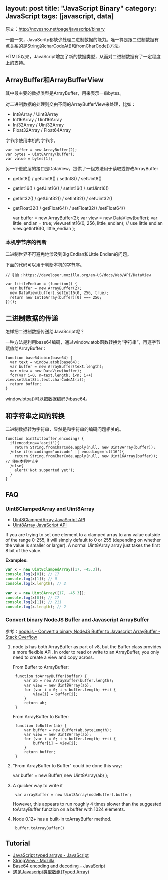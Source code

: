 layout: post
title: "JavaScript Binary"
category: JavaScript
tags: [javascript, data]
---

原文：<http://noyesno.net/page/javascript/binary>

一直一来，JavaScritp都缺少处理二进制数据的能力。唯一算是跟二进制数据有点关系的是String的charCodeAt()和fromCharCode()方法。 

HTML5以来，JavaScript增加了新的数据类型，从而对二进制数据有了一定程度上的支持。 
## ArrayBuffer和ArrayBufferView

其中最主要的数据类型是ArrayBuffer，用来表示一串bytes。 

对二进制数据的处理则交由不同的ArrayBufferView来处理，比如： 

* Int8Array / Uint8Array
* Int16Array / Uint16Array
* Int32Array / Uint32Array
* Float32Array / Float64Array

字节序使用本机的字节序。 

    var buffer = new ArrayBuffer(2);
    var bytes = Uint8Array(buffer);
    var value = bytes[1];

<!-- more -->

另一个更底层的接口是DataView，提供了一组方法用于读取或修改ArrayBuffer 

* getInt8() / getUint8() / setInt8() / setUint8()
* getInt16() / getUint16() / setInt16() / setUint16()
* getInt32() / getUint32() / setInt32() / setUint32()
* getFloat32() / getFloat64() / setFloat32() /setFloat64()

    var buffer = new ArrayBuffer(2);
    var view = new DataView(buffer);
    var little_endian = true;
    view.setInt16(0, 256, little_endian); // use little endian
    view.getInt16(0, little_endian );
    

### 本机字节序的判断

二进制世界不可避免地涉及到Big Endian和Little Endian的问题。 

下面的代码可以用于判断本机的字节序。 

    // 引自：https://developer.mozilla.org/en-US/docs/Web/API/DataView
    
    var littleEndian = (function() {
      var buffer = new ArrayBuffer(2);
      new DataView(buffer).setInt16(0, 256, true);
      return new Int16Array(buffer)[0] === 256;
    })();
    

## 二进制数据的传递

怎样把二进制数据传送给JavaScript呢？ 

一种方法是利用base64编码，通过window.atob函数转换为“字符串”，再逐字节赋值给ArrayBuffer： 

    function base64tobin(base64) {
      var text = window.atob(base64);
      var buffer = new ArrayBuffer(text.length);
      var view = new DataView(buffer);
      for(var i=0, n=text.length; i<n; i++) view.setUint8(i,text.charCodeAt(i));
      return buffer;
    }
    

window.btoa()可以把数据编码为base64。 

## 和字符串之间的转换

二进制数据转为字符串，显然是和字符串的编码问题相关的。 

    function bin2txt(buffer,encoding) {
      if(encoding=='ascii'){
        return String.fromCharCode.apply(null, new Uint8Array(buffer));
      }else if(encoding=='unicode' || encoding=='utf16'){
        return String.fromCharCode.apply(null, new Uint16Array(buffer)); // 使用本机字节序
      }else{
        alert('Not supported yet');
      }
    }

## FAQ

### Uint8ClampedArray and Uint8Array

- [Uint8ClampedArray JavaScript API](http://www.javascripture.com/Uint8ClampedArray)
- [Uint8Array JavaScript API](http://www.javascripture.com/Uint8Array)

If you are trying to set one element to a clamped array to any value outside of the range 0-255, it will simply default to 0 or 255 (depending on whether the value is smaller or larger). A normal Uint8Array array just takes the first 8 bit of the value.

__Examples:__

```javascript
var x = new Uint8ClampedArray([17, -45.3]);
console.log(x[0]); // 17
console.log(x[1]); // 0
console.log(x.length); // 2

var x = new Uint8Array([17, -45.3]);
console.log(x[0]); // 17
console.log(x[1]); // 211
console.log(x.length); // 2
```

### Convert binary NodeJS Buffer and Javascript ArrayBuffer

参考：[node.js - Convert a binary NodeJS Buffer to Javascript ArrayBuffer - Stack Overflow](http://stackoverflow.com/questions/8609289/convert-a-binary-nodejs-buffer-to-javascript-arraybuffer)

1. node.js has both ArrayBuffer as part of v8, but the Buffer class provides a more flexible API. In order to read or write to an ArrayBuffer, you only need to create a view and copy across.

    From Buffer to ArrayBuffer:

        function toArrayBuffer(buffer) {
            var ab = new ArrayBuffer(buffer.length);
            var view = new Uint8Array(ab);
            for (var i = 0; i < buffer.length; ++i) {
                view[i] = buffer[i];
            }
            return ab;
        }

    From ArrayBuffer to Buffer:

        function toBuffer(ab) {
            var buffer = new Buffer(ab.byteLength);
            var view = new Uint8Array(ab);
            for (var i = 0; i < buffer.length; ++i) {
                buffer[i] = view[i];
            }
            return buffer;
        }

2. "From ArrayBuffer to Buffer" could be done this way: 

      var buffer = new Buffer( new Uint8Array(ab) );

3. A quicker way to write it

        var arrayBuffer = new Uint8Array(nodeBuffer).buffer;

    However, this appears to run roughly 4 times slower than the suggested toArrayBuffer function on a buffer with 1024 elements.

4. Node 0.12+ has a built-in toArrayBuffer method.

        buffer.toArrayBuffer()

## Tutorial

- [JavaScript typed arrays - JavaScript](https://developer.mozilla.org/en-US/docs/Web/JavaScript/Typed_arrays)
- [StringView - Mozilla](https://developer.mozilla.org/en-US/Add-ons/Code_snippets/StringView)
- [Base64 encoding and decoding - JavaScript](https://developer.mozilla.org/en-US/docs/Web/JavaScript/Base64_encoding_and_decoding)
- [遇见Javascript类型数组(Typed Array)](http://blog.csdn.net/hfahe/article/details/7421203)